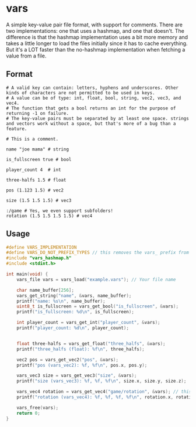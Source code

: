 # vars

A simple key-value pair file format, with support for comments.
There are two implementations: one that uses a hashmap, and one that doesn't.
The difference is that the hashmap implementation uses a bit more memory and takes a little longer
to load the files initially since it has to cache everything.
But it's a LOT faster than the no-hashmap implementation
when fetching a value from a file.
## Format

```
# A valid key can contain: letters, hyphens and underscores. Other kinds of characters are not permitted to be used in keys.
# A value can be of type: int, float, bool, string, vec2, vec3, and vec4.
# The function that gets a bool returns an int for the purpose of returning -1 on failure.
# The key-value pairs must be separated by at least one space. strings and vectors work without a space, but that's more of a bug than a feature.

# This is a comment.

name "joe mama" # string

is_fullscreen true # bool

player_count 4  # int

three-halfs 1.5 # float

pos (1.123 1.5) # vec2

size (1.5 1.5 1.5) # vec3

:/game # Yes, we even support subfolders!
rotation (1.5 1.5 1.5 1.5) # vec4
```

## Usage
```C
#define VARS_IMPLEMENTATION
#define VARS_DO_NOT_PREFIX_TYPES // this removes the vars_ prefix from the vector types. Not recommended if you want to use a math library in your project.
#include "vars_hashmap.h"
#include <stdint.h>

int main(void) {
    vars_file vars = vars_load("example.vars"); // Your file name

    char name_buffer[256];
    vars_get_string("name", &vars, name_buffer);
    printf("name: %s\n", name_buffer);
    uint8_t is_fullscreen = vars_get_bool("is_fullscreen", &vars);
    printf("is_fullscreen: %d\n", is_fullscreen);

    int player_count = vars_get_int("player_count", &vars);
    printf("player_count: %d\n", player_count);


    float three-halfs = vars_get_float("three_halfs", &vars);
    printf("three_halfs (float): %f\n", three_halfs);

    vec2 pos = vars_get_vec2("pos", &vars);
    printf("pos (vars_vec2): %f, %f\n", pos.x, pos.y);

    vars_vec3 size = vars_get_vec3("size", &vars);
    printf("size (vars_vec3): %f, %f, %f\n", size.x, size.y, size.z);

    vars_vec4 rotation = vars_get_vec4("game/rotation", &vars); // this variable is under the "game" subfolder in the file.
    printf("rotation (vars_vec4): %f, %f, %f, %f\n", rotation.x, rotation.y, rotation.z, rotation.w);

    vars_free(vars);
    return 0;
}
```
